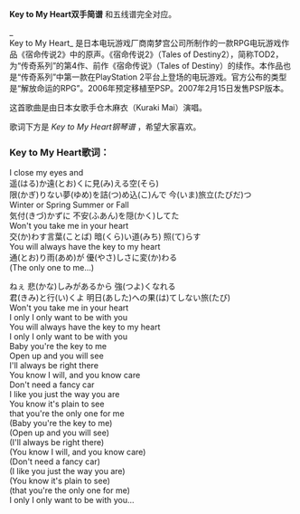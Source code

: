 

**Key to My Heart双手简谱** 和五线谱完全对应。

_  
Key to My Heart_ 是日本电玩游戏厂商南梦宫公司所制作的一款RPG电玩游戏作品《宿命传说2》中的原声。《宿命传说2》（Tales of
Destiny2），简称TOD2，为“传奇系列”的第4作、前作《宿命传说》（Tales of
Destiny）的续作。本作品也是“传奇系列”中第一款在PlayStation
2平台上登场的电玩游戏。官方公布的类型是“解放命运的RPG”。2006年预定移植至PSP。2007年2月15日发售PSP版本。

  
这首歌曲是由日本女歌手仓木麻衣（Kuraki Mai）演唱。

  
歌词下方是 _Key to My Heart钢琴谱_ ，希望大家喜欢。

### Key to My Heart歌词：

I close my eyes and  
遥(はる)か遠(とお)くに見(み)える空(そら)  
限(かぎ)りない夢(ゆめ)を詰(つ)め込(こ)んで 今(いま)旅立(たびだ)つ  
Winter or Spring Summer or Fall  
気付(きづ)かずに 不安(ふあん)を隠(かく)してた  
Won't you take me in your heart  
交(か)わす言葉(ことば) 暗(くら)い道(みち) 照(て)らす  
You will always have the key to my heart  
通(とお)り雨(あめ)が 優(やさ)しさに変(か)わる  
(The only one to me...)

ねぇ 悲(かな)しみがあるから 強(つよ)くなれる  
君(きみ)と行(い)くよ 明日(あした)への果(は)てしない旅(たび)  
Won't you take me in your heart  
I only I only want to be with you  
You will always have the key to my heart  
I only I only want to be with you  
Baby you're the key to me  
Open up and you will see  
I'll always be right there  
You know I will, and you know care  
Don't need a fancy car  
I like you just the way you are  
You know it's plain to see  
that you're the only one for me  
(Baby you're the key to me)  
(Open up and you will see)  
(I'll always be right there)  
(You know I will, and you know care)  
(Don't need a fancy car)  
(I like you just the way you are)  
(You know it's plain to see)  
(that you're the only one for me)  
I only I only want to be with you...

